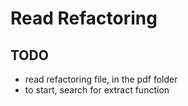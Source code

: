 # Read Refactoring

## TODO
- read refactoring file, in the pdf folder
- to start, search for extract function
